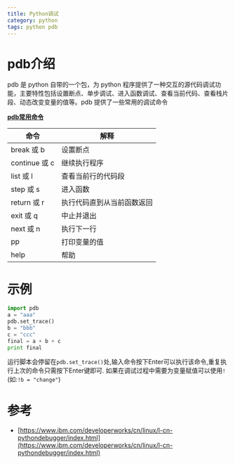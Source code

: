 ```yaml
---
title: Python调试
category: python
tags: python pdb
---
```


# pdb介绍
pdb 是 python 自带的一个包，为 python 程序提供了一种交互的源代码调试功能，主要特性包括设置断点、单步调试、进入函数调试、查看当前代码、查看栈片段、动态改变变量的值等。pdb 提供了一些常用的调试命令

**<U>pdb常用命令</U>**

命令        | 解释
------------|--------------
break 或 b  | 设置断点
continue 或 c | 继续执行程序
list 或 l   | 查看当前行的代码段
step 或 s   | 进入函数
return 或 r | 执行代码直到从当前函数返回
exit 或 q   | 中止并退出
next 或 n   | 执行下一行
pp          | 打印变量的值
help        | 帮助

<!-- more -->

# 示例

```python
import pdb 
a = "aaa"
pdb.set_trace() 
b = "bbb"
c = "ccc"
final = a + b + c 
print final
```

运行脚本会停留在`pdb.set_trace()`处,输入命令按下Enter可以执行该命令,重复执行上次的命令只需按下Enter键即可.
如果在调试过程中需要为变量赋值可以使用`!`(如:`!b = "change"`)

# 参考

* [https://www.ibm.com/developerworks/cn/linux/l-cn-pythondebugger/index.html](https://www.ibm.com/developerworks/cn/linux/l-cn-pythondebugger/index.html)  
